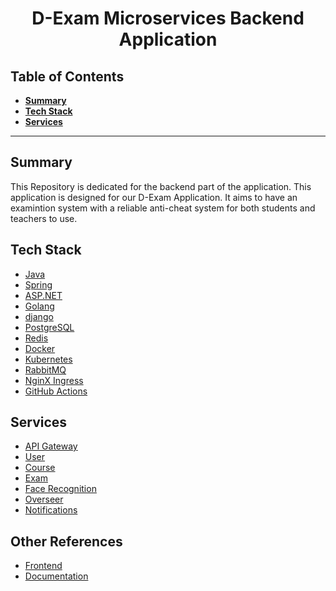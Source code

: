 <div align="center">
  <h1>D-Exam Microservices Backend Application</h1>
</div>

##  Table of Contents
- [**Summary**](#summary)
- [**Tech Stack**](#getting-started)
- [**Services**](#services)
---
## Summary

This Repository is dedicated for the backend part of the application. This application is designed for our D-Exam Application. It aims to have an examintion system with a reliable anti-cheat system for both students and teachers to use.

## Tech Stack

- [Java]()
- [Spring](https://spring.io/)
- [ASP.NET](https://dotnet.microsoft.com/en-us/apps/aspnet)
- [Golang](https://golang.org/dl/)
- [django](https://www.djangoproject.com/)
- [PostgreSQL](https://www.postgresql.org/)
- [Redis](https://redis.io/download/)
- [Docker]()
- [Kubernetes]()
- [RabbitMQ]()
- [NginX Ingress]()
- [GitHub Actions]()

## Services
- [API Gateway]()
- [User](https://github.com/MarwanGalal746/D-Exam-with-Anti-Cheat-System-Backend/tree/User-Service)
- [Course](https://github.com/MarwanGalal746/D-Exam-with-Anti-Cheat-System-Backend/tree/Course-Service)
- [Exam](https://github.com/MarwanGalal746/D-Exam-with-Anti-Cheat-System-Backend/tree/exam-service)
- [Face Recognition](https://github.com/MarwanGalal746/D-Exam-with-Anti-Cheat-System-Backend/tree/Face-Recognition-Service)
- [Overseer](https://github.com/MarwanGalal746/D-Exam-with-Anti-Cheat-System-Backend/tree/Overseer-Service)
- [Notifications]()

## Other References
- [Frontend](https://github.com/Abdelrhman-ammar/D-Exam-with-Anti-Cheat-System-Frontend)
- [Documentation](https://github.com/MarwanGalal746/D-Exam-with-Anti-Cheat-System)
